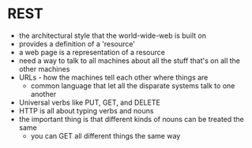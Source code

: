 # REST

- the architectural style that the world-wide-web is built on
- provides a definition of a 'resource'
- a web page is a representation of a resource
- need a way to talk to all machines about all the stuff that's on all the other machines
- URLs - how the machines tell each other where things are
  - common language that let all the disparate systems talk to one another
- Universal verbs like PUT, GET, and DELETE
- HTTP is all about typing verbs and nouns
- the important thing is that different kinds of nouns can be treated the same
  - you can GET all different things the same way
